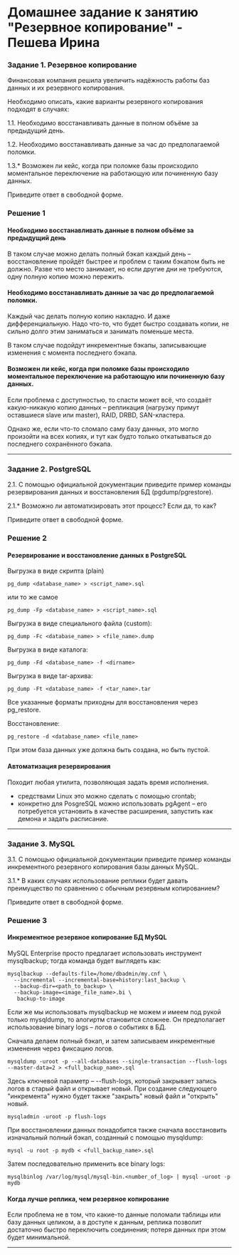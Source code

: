 # Домашнее задание к занятию "Резервное копирование" - Пешева Ирина


### Задание 1. Резервное копирование

Финансовая компания решила увеличить надёжность работы баз данных и их резервного копирования.

Необходимо описать, какие варианты резервного копирования подходят в случаях:

1.1. Необходимо восстанавливать данные в полном объёме за предыдущий день.

1.2. Необходимо восстанавливать данные за час до предполагаемой поломки.

1.3.* Возможен ли кейс, когда при поломке базы происходило моментальное переключение на работающую или починенную базу данных.

Приведите ответ в свободной форме.

### Решение 1

#### Необходимо восстанавливать данные в полном объёме за предыдущий день

В таком случае можно делать полный бэкап каждый день – восстановление пройдёт быстрее и проблем с таким бэкапом быть не должно. Разве что место занимает, но если другие дни не требуются, одну полную копию можно пережить.

#### Необходимо восстанавливать данные за час до предполагаемой поломки.

Каждый час делать полную копию накладно. И даже дифференциальную. Надо что-то, что будет быстро создавать копии, не сильно долго этим заниматься и занимать поменьше места.

В таком случае подойдут инкрементные бэкапы, записывающие изменения с момента последнего бэкапа.

#### Возможен ли кейс, когда при поломке базы происходило моментальное переключение на работающую или починенную базу данных.

Если проблема с доступностью, то спасти может всё, что создаёт какую-никакую копию данных – репликация (нагрузку примут оставшиеся slave или master), RAID, DRBD, SAN-кластера.

Однако же, если что-то сломало саму базу данных, это могло произойти на всех копиях, и тут как будто только откатываться до последнего сохранённого бэкапа.

---
### Задание 2. PostgreSQL

2.1. С помощью официальной документации приведите пример команды резервирования данных и восстановления БД (pgdump/pgrestore).

2.1.* Возможно ли автоматизировать этот процесс? Если да, то как?

Приведите ответ в свободной форме.

### Решение 2

#### Резервирование и восстановление данных в PostgreSQL

Выгрузка в виде скрипта (plain)

```shell
pg_dump <database_name> > <script_name>.sql
```
или то же самое
```shell
pg_dump -Fp <database_name> > <script_name>.sql
```

Выгрузка в виде специального файла (custom):

```shell
pg_dump -Fc <database_name> > <file_name>.dump
```

Выгрузка в виде каталога:

```shell
pg_dump -Fd <database_name> -f <dirname>
```

Выгрузка в виде tar-архива:

```shell
pg_dump -Ft <database_name> -f <tar_name>.tar
```

Все указанные форматы приходны для восстановления через pg_restore.

Восстановление:

```shell
pg_restore -d <database_name> <file_name>
```
При этом база данных уже должна быть создана, но быть пустой.


#### Автоматизация резервирования

Походит любая утилита, позволяющая задать время исполнения.
* средствами Linux это можно сделать с помощью crontab;
* конкретно для PosgreSQL можно использовать pgAgent – его потребуется установить в качестве расширения, запустить как демона и задать расписание.

---
### Задание 3. MySQL

3.1. С помощью официальной документации приведите пример команды инкрементного резервного копирования базы данных MySQL.

3.1.* В каких случаях использование реплики будет давать преимущество по сравнению с обычным резервным копированием?

Приведите ответ в свободной форме.

### Решение 3

#### Инкрементное резервное копирование БД MySQL

MySQL Enterprise просто предлагает использовать инструмент mysqlbackup; тогда команда будет выглядеть как:

```shell
mysqlbackup --defaults-file=/home/dbadmin/my.cnf \
  --incremental --incremental-base=history:last_backup \
  --backup-dir=<path_to_backup> \
  --backup-image=<image_file_name>.bi \
   backup-to-image
```

Если же мы использовать mysqlbackup не можем и имеем под рукой только mysqldump, то алогиртм становится сложнее. Он предполагает использование binary logs – логов о событиях в БД.

Сначала делаем полный бэкап, и затем записываем инкрементные изменения через фиксацию логов. 

```shell
mysqldump -uroot -p --all-databases --single-transaction --flush-logs --master-data=2 > <full_backup_name>.sql
```

Здесь ключевой параметр – --flush-logs, который закрывает запись логов в старый файл и открывает новый. При создание следующего "инкремента" нужно будет также "закрыть" новый файл и "открыть" новый.

```shell
mysqladmin -uroot -p flush-logs
```

При восстановлении данных понадобится также сначала восстановить изначальный полный бэкап, созданный с помощью mysqldump:

```shell
mysql -u root -p mydb < <full_backup_name>.sql
```

Затем последовательно применить все binary logs:

```shell
mysqlbinlog /var/log/mysql/mysql-bin.<number_of_log> | mysql -uroot -p mydb
```

#### Когда лучше реплика, чем резервное копирование

Если проблема не в том, что какие-то данные поломали таблицы или базу данных целиком, а в доступе к данным, реплика позволит достаточно быстро переключить соединения; потеря данных при этом будет минимальной.

---
